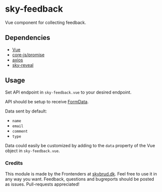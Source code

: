# sky-feedback

Vue component for collecting feedback.

## Dependencies

- [Vue](https://vuejs.org/)
- [core-js/promise](https://github.com/zloirock/core-js#ecmascript-6-promise)
- [axios](https://github.com/mzabriskie/axios)
- [sky-reveal](https://github.com/skybrud/sky-reveal/)

## Usage

Set API endpoint in `sky-feedback.vue` to your desired endpoint.

API should be setup to receive [FormData](https://developer.mozilla.org/en/docs/Web/API/FormData).

Data sent by default:

- `name`
- `email`
- `comment`
- `type`

Data could easily be customized by adding to the `data` property of the Vue object in `sky-feedback.vue`.

### Credits

This module is made by the Frontenders at [skybrud.dk](http://www.skybrud.dk/). Feel free to use it in any way you want. Feedback, questions and bugreports should be posted as issues. Pull-requests appreciated!
